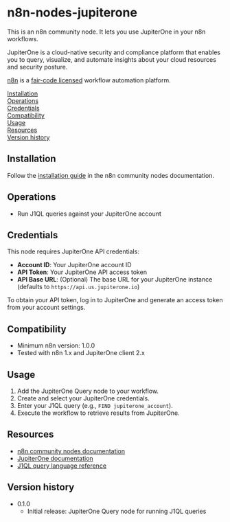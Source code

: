 # n8n-nodes-jupiterone

This is an n8n community node. It lets you use JupiterOne in your n8n workflows.

JupiterOne is a cloud-native security and compliance platform that enables you to query, visualize, and automate insights about your cloud resources and security posture.

[n8n](https://n8n.io/) is a [fair-code licensed](https://docs.n8n.io/reference/license/) workflow automation platform.

[Installation](#installation)  
[Operations](#operations)  
[Credentials](#credentials)  
[Compatibility](#compatibility)  
[Usage](#usage)  
[Resources](#resources)  
[Version history](#version-history)  

## Installation

Follow the [installation guide](https://docs.n8n.io/integrations/community-nodes/installation/) in the n8n community nodes documentation.

## Operations

- Run J1QL queries against your JupiterOne account

## Credentials

This node requires JupiterOne API credentials:
- **Account ID**: Your JupiterOne account ID
- **API Token**: Your JupiterOne API access token
- **API Base URL**: (Optional) The base URL for your JupiterOne instance (defaults to `https://api.us.jupiterone.io`)

To obtain your API token, log in to JupiterOne and generate an access token from your account settings.

## Compatibility

- Minimum n8n version: 1.0.0
- Tested with n8n 1.x and JupiterOne client 2.x

## Usage

1. Add the JupiterOne Query node to your workflow.
2. Create and select your JupiterOne credentials.
3. Enter your J1QL query (e.g., `FIND jupiterone_account`).
4. Execute the workflow to retrieve results from JupiterOne.

## Resources

* [n8n community nodes documentation](https://docs.n8n.io/integrations/#community-nodes)
* [JupiterOne documentation](https://docs.jupiterone.io/)
* [J1QL query language reference](https://docs.jupiterone.io/jupiterone-query-language/)

## Version history

- 0.1.0
  - Initial release: JupiterOne Query node for running J1QL queries
